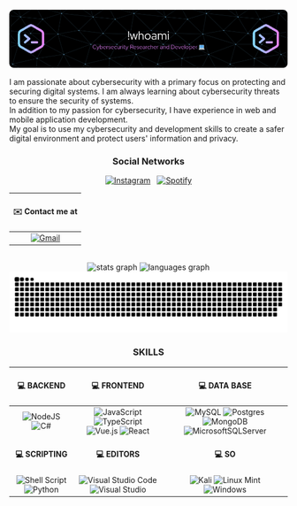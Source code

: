 <div align="center">

![Banner](github-header-image.png)

<div align="left"> 
I am passionate about cybersecurity with a primary focus on protecting and securing digital systems. I am always learning about cybersecurity threats to ensure the security of systems. <br>
In addition to my passion for cybersecurity, I have experience in web and mobile application development. <br>
My goal is to use my cybersecurity and development skills to create a safer digital environment and protect users' information and privacy.
</div>

<h3 align="center">Social Networks</h3>

[![Instagram](https://img.shields.io/badge/Instagram-%23E4405F.svg?style=for-the-badge&logo=Instagram&logoColor=white)](https://www.instagram.com/angheloflrs/) &nbsp; [![Spotify](https://img.shields.io/badge/Spotify-1ED760?style=for-the-badge&logo=spotify&logoColor=white)](https://open.spotify.com/user/_ndat4) 

| <h4 align="center"> ✉️ Contact me at </h4> |  
| :---: |
| [![Gmail](https://img.shields.io/badge/Gmail-D14836?style=for-the-badge&logo=gmail&logoColor=white)](mailto:n0dat4@duck.com) | 

<br>
<img src="https://github-readme-stats.vercel.app/api?username=git-n0dat4&hide_title=false&hide_rank=false&show_icons=true&include_all_commits=true&count_private=true&disable_animations=false&theme=midnight-purple&locale=en&hide_border=false&order=1" height="150" alt="stats graph"  /> 
 <img src="https://github-readme-stats.vercel.app/api/top-langs?username=git-n0dat4&locale=en&hide_title=false&layout=compact&card_width=320&langs_count=5&theme=midnight-purple&hide_border=false&order=2" height="150" alt="languages graph"  /> 

<br>
<picture>
  <source media="(prefers-color-scheme: dark)" srcset="https://raw.githubusercontent.com/platane/platane/output/github-contribution-grid-snake-dark.svg">
  <source media="(prefers-color-scheme: light)" srcset="https://raw.githubusercontent.com/platane/platane/output/github-contribution-grid-snake.svg">
  <img alt="github contribution grid snake animation" src="https://raw.githubusercontent.com/platane/platane/output/github-contribution-grid-snake.svg">
</picture>

<br>

<h3 align="center">SKILLS</h3>

| <h4 align="center">💻  BACKEND</h4> | <h4 align="center">💻  FRONTEND</h4>| <h4 align="center">💻  DATA BASE</h4>
| :---: | :---: | :---: |
| ![NodeJS](https://img.shields.io/badge/node.js-6DA55F?style=for-the-badge&logo=node.js&logoColor=white) ![C#](https://img.shields.io/badge/c%23-%23239120.svg?style=for-the-badge&logo=csharp&logoColor=white) | ![JavaScript](https://img.shields.io/badge/javascript-%23323330.svg?style=for-the-badge&logo=javascript&logoColor=%23F7DF1E) ![TypeScript](https://img.shields.io/badge/typescript-%23007ACC.svg?style=for-the-badge&logo=typescript&logoColor=white) ![Vue.js](https://img.shields.io/badge/vuejs-%2335495e.svg?style=for-the-badge&logo=vuedotjs&logoColor=%234FC08D) ![React](https://img.shields.io/badge/react-%2320232a.svg?style=for-the-badge&logo=react&logoColor=%2361DAFB)| ![MySQL](https://img.shields.io/badge/mysql-4479A1.svg?style=for-the-badge&logo=mysql&logoColor=white) ![Postgres](https://img.shields.io/badge/postgres-%23316192.svg?style=for-the-badge&logo=postgresql&logoColor=white) ![MongoDB](https://img.shields.io/badge/MongoDB-%234ea94b.svg?style=for-the-badge&logo=mongodb&logoColor=white) ![MicrosoftSQLServer](https://img.shields.io/badge/Microsoft%20SQL%20Server-CC2927?style=for-the-badge&logo=microsoft%20sql%20server&logoColor=white)
| <h4 align="center">💻  SCRIPTING</h4>  | <h4 align="center">💻  EDITORS </h4> | <h4 align="center">💻 SO </h4> |
| ![Shell Script](https://img.shields.io/badge/shell_script-%23121011.svg?style=for-the-badge&logo=gnu-bash&logoColor=white) ![Python](https://img.shields.io/badge/python-3670A0?style=for-the-badge&logo=python&logoColor=ffdd54) | ![Visual Studio Code](https://img.shields.io/badge/Visual%20Studio%20Code-0078d7.svg?style=for-the-badge&logo=visual-studio-code&logoColor=white) ![Visual Studio](https://img.shields.io/badge/Visual%20Studio-5C2D91.svg?style=for-the-badge&logo=visual-studio&logoColor=white) |  ![Kali](https://img.shields.io/badge/Kali-268BEE?style=for-the-badge&logo=kalilinux&logoColor=white) ![Linux Mint](https://img.shields.io/badge/Linux%20Mint-87CF3E?style=for-the-badge&logo=Linux%20Mint&logoColor=white)  <br> ![Windows](https://img.shields.io/badge/Windows-0078D6?style=for-the-badge&logo=windows&logoColor=white) |

<br>
<br>

</div>
